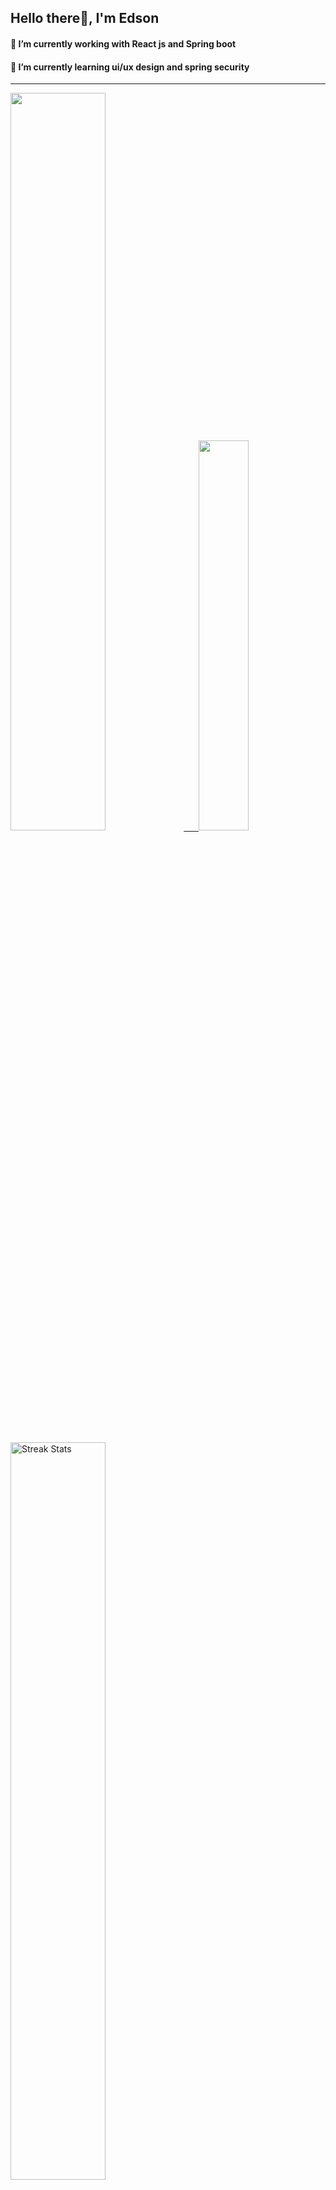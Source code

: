 
## Hello there👋, I'm Edson 

#### 🔭 I’m currently working with React js and Spring boot 
#### 🌱 I’m currently learning ui/ux design and spring security
---
    
  

 <p align="left">
  <a href="https://github.com/EdsonNhancale">
  <img width=55% src="https://github-readme-stats.vercel.app/api?username=EdsonNhancale&show_icons=true&theme=dracula&include_all_commits=true&count_private=true"/>&nbsp;&nbsp;&nbsp;&nbsp;&nbsp;
  <img  width=40% src="https://github-readme-stats.vercel.app/api/top-langs/?username=EdsonNhancale&layout=compact&langs_count=7&theme=dracula"/>
</p>

  <p align="left">
    <a href="https://github.com/EdsonNhancale"><img width=55% alt="Streak Stats" src="https://github-readme-streak-stats.herokuapp.com/?user=EdsonNhancale&theme=dracula"/></a>
   </p>

 
 <!--START_SECTION:waka-->

```text
From: 16 November 2022 - To: 10 February 2023

Total Time: 193 hrs 26 mins

JavaScript       154 hrs 53 mins ████████████████████░░░░░   80.07 %
Dart             14 hrs 6 mins   █▓░░░░░░░░░░░░░░░░░░░░░░░   07.29 %
Java             6 hrs 41 mins   █░░░░░░░░░░░░░░░░░░░░░░░░   03.46 %
HTML             4 hrs 46 mins   ▓░░░░░░░░░░░░░░░░░░░░░░░░   02.47 %
JSON             4 hrs           ▓░░░░░░░░░░░░░░░░░░░░░░░░   02.07 %
Other            3 hrs 50 mins   ▒░░░░░░░░░░░░░░░░░░░░░░░░   01.99 %
```

<!--END_SECTION:waka-->

<div> 
  <a href="www.linkedin.com/in/edson-nhancale-7849781a6" target="_blank"><img src="https://img.shields.io/badge/-LinkedIn-%230077B5?style=for-the-badge&logo=linkedin&logoColor=white" target="_blank"></a> 

</div>

